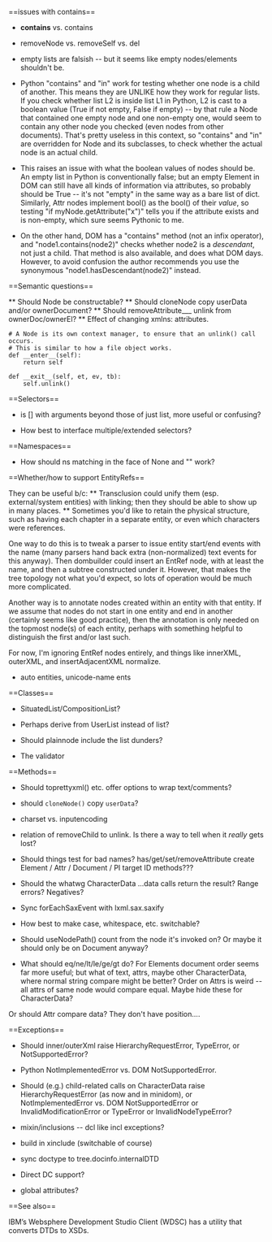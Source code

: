 ==issues with contains==

* __contains__ vs. contains

* removeNode vs. removeSelf vs. del

* empty lists are falsish -- but it seems like empty nodes/elements shouldn't be.

* Python "contains" and "in" work for testing whether one node is a
child of another. This means they are UNLIKE how they work for regular lists.
If you check whether list L2 is inside list L1 in Python, L2 is cast to a
boolean value (True if not empty, False if empty) -- by that rule a Node that
contained one empty node and one non-empty one, would seem to contain any other
node you checked (even nodes from other documents). That's pretty useless in
this context, so "contains" and "in" are overridden for Node and its
subclasses, to check whether the actual node is an actual child.

* This raises an issue with what the boolean values of nodes should be.
An empty list in Python is conventionally false; but an empty Element in DOM
can still have all kinds of information via attributes, so probably should be
True -- it's not "empty" in the same way as a bare list of dict.
Similarly, Attr nodes implement bool() as the bool() of their *value*, so
testing "if myNode.getAttribute("x")" tells you if the attribute exists and
is non-empty, which sure seems Pythonic to me.

* On the other hand, DOM has a "contains" method (not an infix operator),
and "node1.contains(node2)" checks whether node2 is a *descendant*, not
just a child. That method is also available, and does what DOM days. However,
to avoid confusion the author recommends you use the synonymous
"node1.hasDescendant(node2)" instead.


==Semantic questions==

** Should Node be constructable?
** Should cloneNode copy userData and/or ownerDocument?
** Should removeAttribute___ unlink from ownerDoc/ownerEl?
** Effect of changing xmlns: attributes.

    # A Node is its own context manager, to ensure that an unlink() call occurs.
    # This is similar to how a file object works.
    def __enter__(self):
        return self

    def __exit__(self, et, ev, tb):
        self.unlink()


==Selectors==

* is [] with arguments beyond those of just list, more useful or confusing?

* How best to interface multiple/extended selectors?


==Namespaces==

* How should ns matching in the face of None and "" work?


==Whether/how to support EntityRefs==

They can be useful b/c:
** Transclusion could unify them (esp. external/system entities) with linking;
then they should be able to show up in many places.
** Sometimes you'd like to retain the physical structure, such as having
each chapter in a separate entity, or even which characters were references.

One way to do this is to tweak a parser to issue entity start/end events
with the name (many parsers hand back extra (non-normalized) text events for
this anyway). Then dombuilder could insert an EntRef node, with at least the
name, and then a subtree constructed under it. However, that makes the tree
topology not what you'd expect, so lots of operation would be much more complicated.

Another way is to annotate nodes created within an entity with that entity.
If we assume that nodes do not start in one entity and end in another (certainly
seems like good practice), then the annotation is only needed on the topmost
node(s) of each entity, perhaps with something helpful to distinguish the
first and/or last such.

For now, I'm ignoring EntRef nodes entirely, and things like innerXML,
outerXML, and insertAdjacentXML normalize.

* auto entities, unicode-name ents


==Classes==

* SituatedList/CompositionList?

* Perhaps derive from UserList instead of list?

* Should plainnode include the list dunders?

* The validator


==Methods==

* Should toprettyxml() etc. offer options to wrap text/comments?

* should `cloneNode()` copy `userData`?

* charset vs. inputencoding

* relation of removeChild to unlink. Is there a way to tell when it *really*
gets lost?

* Should things test for bad names?
    has/get/set/removeAttribute
    create Element / Attr / Document / PI target
    ID methods???

* Should the whatwg CharacterData ...data calls return the result?
Range errors? Negatives?

* Sync forEachSaxEvent with lxml.sax.saxify

* How best to make case, whitespace, etc. switchable?

* Should useNodePath() count from the node it's invoked on? Or maybe it should
only be on Document anyway?

* What should eq/ne/lt/le/ge/gt do?
For Elements document order seems far
more useful; but what of text, attrs, maybe other CharacterData, where
normal string compare might be better? Order on Attrs is weird -- all attrs
of same node would compare equal. Maybe hide these for CharacterData?

Or should Attr compare data? They don't have position....


==Exceptions==

* Should inner/outerXml
raise HierarchyRequestError, TypeError, or NotSupportedError?

* Python NotImplementedError vs. DOM NotSupportedError.

* Should (e.g.) child-related calls on CharacterData raise
HierarchyRequestError (as now and in minidom),
or NotImplementedError vs. DOM NotSupportedError
or InvalidModificationError or TypeError or InvalidNodeTypeError?

* mixin/inclusions -- dcl like incl exceptions?

* build in xinclude (switchable of course)

* sync doctype to tree.docinfo.internalDTD

* Direct DC support?

* global attributes?


==See also==

IBM’s Websphere Development Studio Client (WDSC) has a utility that converts
DTDs to XSDs.
